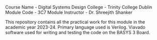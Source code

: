 Course Name - Digital Systems Design
College - Trinity College Dublin
Module Code - 3C7
Module Instructor - Dr. Shreejith Shanker

This repository contains all the practical work for this module in the academic year 2023-24. 
Primary language used is Verilog.
Viavado software used for writing and testing the code on the BASYS 3 Board.